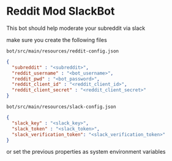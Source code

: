Reddit Mod SlackBot
===

This bot should help moderate your subreddit via slack

make sure you create the following files

`bot/src/main/resources/reddit-config.json`

```json
{
  "subreddit" : "<subreddit>",
  "reddit_username" : "<bot_username>",
  "reddit_pwd" : "<bot_password>",
  "reddit_client_id" : "<reddit_client_id>",
  "reddit_client_secret" : "<reddit_client_secret>"
}
```

`bot/src/main/resources/slack-config.json`

```json
{
  "slack_key" : "<slack_key>",
  "slack_token" : "<slack_token>",
  "slack_verification_token": "<slack_verification_token>"
}
```

or set the previous properties as system environment variables
